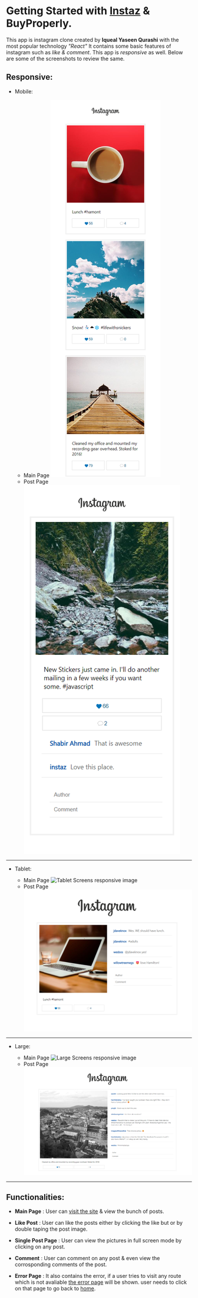 # Getting Started with [Instaz](https://instaz.vercel.app/) & BuyProperly.

This app is instagram clone created by __Iqueal Yaseen Qurashi__ with the most popular technology *"React"* It contains some basic features of instagram such as *like & comment*. This app is *responsive* as well. Below are some of the screenshots to review the same.

## Responsive:

- Mobile:
  
  - Main Page
  ![Mobile responsive image](/public/img/mobile.png "Mobile responsive image")
  - Post Page
  ![Mobile responsive image](/public/img/mobilePost.png "Mobile responsive image")
***

- Tablet:
  
  - Main Page
  ![Tablet Screens responsive image](/public/img/tablet.png "Tablet Screens responsive image")
  - Post Page
  ![Tablet Screens responsive image](/public/img/tabletPost.png "Tablet Screens responsive image")
***

- Large:
  
  - Main Page
  ![Large Screens responsive image](/public/img/large.png "Large Screens responsive image")
  - Post Page
  ![Large Screens responsive image](/public/img/largePost.png "Large Screens responsive image")
***

## Functionalities:

- __Main Page__ : User can [visit the site](https://instaz.vercel.app/) & view the bunch of posts.
  
- __Like Post__ : User can like the posts either by clicking the like but or by double taping the post image.
  
- __Single Post Page__ : User can view the pictures in full screen mode by clicking on any post.
  
- __Comment__ : User can comment on any post & even view the corrosponding comments of the post.
  
- __Error Page__ : It also contains the error, if a user tries to visit any route which is not avaliable [the error page](https://instaz.vercel.app/page-not-found) will be shown. user needs to click on that page to go back to [home](https://instaz.vercel.app/).

